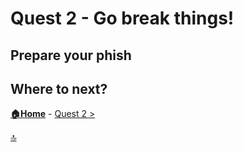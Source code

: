 # Quest 2 - Go break things!

## Prepare your phish



## Where to next?

**[🏠Home](../README.md)** - [ Quest 2 >](quest2.md)

[🔝](#)
